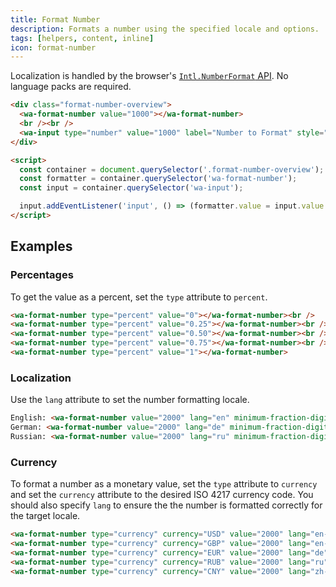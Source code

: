 ```yaml
---
title: Format Number
description: Formats a number using the specified locale and options.
tags: [helpers, content, inline]
icon: format-number
---
```


Localization is handled by the browser's [`Intl.NumberFormat` API](https://developer.mozilla.org/en-US/docs/Web/JavaScript/Reference/Global_Objects/Intl/NumberFormat/NumberFormat). No language packs are required.

```html {.example}
<div class="format-number-overview">
  <wa-format-number value="1000"></wa-format-number>
  <br /><br />
  <wa-input type="number" value="1000" label="Number to Format" style="max-width: 180px;"></wa-input>
</div>

<script>
  const container = document.querySelector('.format-number-overview');
  const formatter = container.querySelector('wa-format-number');
  const input = container.querySelector('wa-input');

  input.addEventListener('input', () => (formatter.value = input.value || 0));
</script>
```

## Examples

### Percentages

To get the value as a percent, set the `type` attribute to `percent`.

```html {.example}
<wa-format-number type="percent" value="0"></wa-format-number><br />
<wa-format-number type="percent" value="0.25"></wa-format-number><br />
<wa-format-number type="percent" value="0.50"></wa-format-number><br />
<wa-format-number type="percent" value="0.75"></wa-format-number><br />
<wa-format-number type="percent" value="1"></wa-format-number>
```

### Localization

Use the `lang` attribute to set the number formatting locale.

```html {.example}
English: <wa-format-number value="2000" lang="en" minimum-fraction-digits="2"></wa-format-number><br />
German: <wa-format-number value="2000" lang="de" minimum-fraction-digits="2"></wa-format-number><br />
Russian: <wa-format-number value="2000" lang="ru" minimum-fraction-digits="2"></wa-format-number>
```

### Currency

To format a number as a monetary value, set the `type` attribute to `currency` and set the `currency` attribute to the desired ISO 4217 currency code. You should also specify `lang` to ensure the the number is formatted correctly for the target locale.

```html {.example}
<wa-format-number type="currency" currency="USD" value="2000" lang="en-US"></wa-format-number><br />
<wa-format-number type="currency" currency="GBP" value="2000" lang="en-GB"></wa-format-number><br />
<wa-format-number type="currency" currency="EUR" value="2000" lang="de"></wa-format-number><br />
<wa-format-number type="currency" currency="RUB" value="2000" lang="ru"></wa-format-number><br />
<wa-format-number type="currency" currency="CNY" value="2000" lang="zh-cn"></wa-format-number>
```
